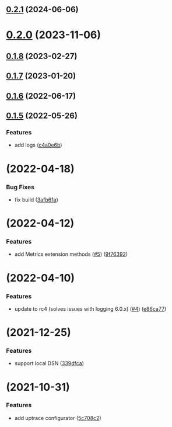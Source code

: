 ## [0.2.1](https://github.com/uptrace/uptrace-dotnet/compare/v0.1.8...v0.2.1) (2024-06-06)



# [0.2.0](https://github.com/uptrace/uptrace-dotnet/compare/v0.1.8...v0.2.0) (2023-11-06)



## [0.1.8](https://github.com/uptrace/uptrace-dotnet/compare/v0.1.7...v0.1.8) (2023-02-27)



## [0.1.7](https://github.com/uptrace/uptrace-dotnet/compare/v0.1.6...v0.1.7) (2023-01-20)



## [0.1.6](https://github.com/uptrace/uptrace-dotnet/compare/v0.1.5...v0.1.6) (2022-06-17)



## [0.1.5](https://github.com/uptrace/uptrace-dotnet/compare/v0.1.4...v0.1.5) (2022-05-26)


### Features

* add logs ([c4a0e6b](https://github.com/uptrace/uptrace-dotnet/commit/c4a0e6baebd1da37a5838f18aa36918a621311f3))



# [](https://github.com/uptrace/uptrace-dotnet/compare/v0.1.3...v) (2022-04-18)


### Bug Fixes

* fix build ([3afb61a](https://github.com/uptrace/uptrace-dotnet/commit/3afb61ae37bc98cb6564ca8a5eea3dc111a68279))



# [](https://github.com/uptrace/uptrace-dotnet/compare/v0.1.2...v) (2022-04-12)


### Features

* add Metrics extension methods ([#5](https://github.com/uptrace/uptrace-dotnet/issues/5)) ([9f76392](https://github.com/uptrace/uptrace-dotnet/commit/9f763929fb9d5679273f7e32366b3aed5efe80c4))



# [](https://github.com/uptrace/uptrace-dotnet/compare/v0.1.1...v) (2022-04-10)


### Features

* update to rc4 (solves issues with logging 6.0.x) ([#4](https://github.com/uptrace/uptrace-dotnet/issues/4)) ([e86ca77](https://github.com/uptrace/uptrace-dotnet/commit/e86ca7765832e124aa12ce329e1c194cfac7be8c))



# [](https://github.com/uptrace/uptrace-dotnet/compare/v0.1.0...v) (2021-12-25)


### Features

* support local DSN ([339dfca](https://github.com/uptrace/uptrace-dotnet/commit/339dfca8bed1b5f82dc0419e720579dd0da87677))



#  (2021-10-31)


### Features

* add uptrace configurator ([5c708c2](https://github.com/uptrace/uptrace-dotnet/commit/5c708c2ac7059ec9e91143cc01bb0366b68c7955))



